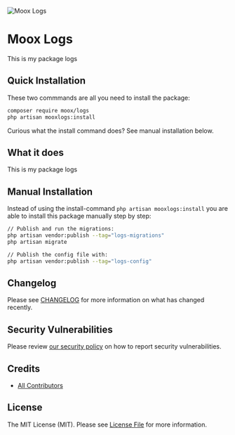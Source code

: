 ![Moox Logs](https://github.com/mooxphp/moox/raw/main/_other/art/banner/logs.jpg)

# Moox Logs

This is my package logs

## Quick Installation

These two commmands are all you need to install the package:

```bash
composer require moox/logs
php artisan mooxlogs:install
```

Curious what the install command does? See manual installation below.

## What it does

<!--whatdoes-->

This is my package logs

<!--/whatdoes-->

## Manual Installation

Instead of using the install-command `php artisan mooxlogs:install` you are able to install this package manually step by step:

```bash
// Publish and run the migrations:
php artisan vendor:publish --tag="logs-migrations"
php artisan migrate

// Publish the config file with:
php artisan vendor:publish --tag="logs-config"
```

## Changelog

Please see [CHANGELOG](CHANGELOG.md) for more information on what has changed recently.

## Security Vulnerabilities

Please review [our security policy](https://github.com/mooxphp/moox/security/policy) on how to report security vulnerabilities.

## Credits

-   [All Contributors](../../contributors)

## License

The MIT License (MIT). Please see [License File](LICENSE.md) for more information.
